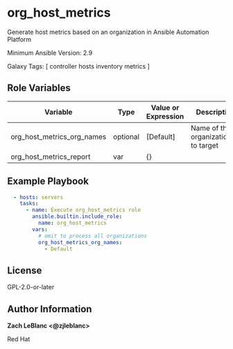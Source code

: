 org_host_metrics
=========

Generate host metrics based on an organization in Ansible Automation Platform

Minimum Ansible Version: 2.9

Galaxy Tags: \[ controller hosts inventory metrics \]


Role Variables
--------------

| Variable | Type | Value or Expression | Description |
| -------- | ------- | ------------------- | --------- |
| org_host_metrics_org_names | optional | [Default] | Name of the organization(s) to target |
| org_host_metrics_report | var | {} |  |

Example Playbook
----------------

```yaml
  - hosts: servers
    tasks:
      - name: Execute org_host_metrics role
        ansible.builtin.include_role:
          name: org_host_metrics
        vars:
          # omit to process all organizations
          org_host_metrics_org_names:
            - Default
```

License
-------

GPL-2.0-or-later

Author Information
-------
**Zach LeBlanc <@zjleblanc>**

Red Hat
